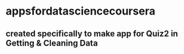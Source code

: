 # appsfordatasciencecoursera
## created specifically to make app for Quiz2 in Getting & Cleaning Data
